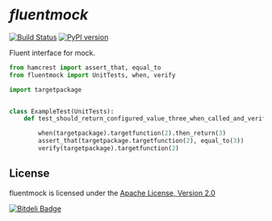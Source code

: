 # *fluentmock*
[![Build Status](https://travis-ci.org/aelgru/fluentmock.png?branch=master)](https://travis-ci.org/aelgru/fluentmock)
[![PyPI version](https://badge.fury.io/py/fluentmock.png)](http://badge.fury.io/py/fluentmock)

Fluent interface for mock.

```python
from hamcrest import assert_that, equal_to
from fluentmock import UnitTests, when, verify

import targetpackage


class ExampleTest(UnitTests):
    def test_should_return_configured_value_three_when_called_and_verify_it_has_been_called(self):

        when(targetpackage).targetfunction(2).then_return(3)
        assert_that(targetpackage.targetfunction(2), equal_to(3))
        verify(targetpackage).targetfunction(2)
```
## License

fluentmock is licensed under the
[Apache License, Version 2.0](https://raw.github.com/aelgru/fluentmock/master/src/main/python/fluentmock/LICENSE.txt)

[![Bitdeli Badge](https://d2weczhvl823v0.cloudfront.net/aelgru/fluentmock/trend.png)](https://bitdeli.com/free "Bitdeli Badge")
